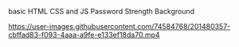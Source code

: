 basic HTML CSS and JS Password Strength Background

https://user-images.githubusercontent.com/74584768/201480357-cbffad83-f093-4aaa-a9fe-e133ef18da70.mp4

